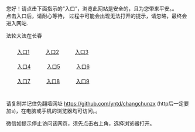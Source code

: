 您好！请点击下面指示的“入口”，浏览此网站是安全的，且为您带来平安。。 <br/>
点击入口后，请耐心等待， 过程中可能会出现无法打开的提示，请忽略，最终会进入网站. </br>

法轮大法在长春<br/>
<div style="padding:10px"><a style="margin:20px" target="_blank" href="https://dq9dhbc2v0bk3.cloudfront.net/2Qpsp?zuuvqmbp" id="ccLink1" rel="nofollow">入口1</a> <a target="_blank" style="margin:20px" href="https://d2nuo16fsvmqxj.cloudfront.net/2Qpsp?slzqclpm" id="ccLink2" rel="nofollow">入口2</a> <a style="margin:20px" target="_blank" href="https://d1i8q8j48wrqc9.cloudfront.net/2Qpsp?qgjaivqi" id="ccLink3" rel="nofollow">入口3</a></div>

<div style="padding:10px" ><a style="margin:20px" target="_blank" href="https://dq9dhbc2v0bk3.cloudfront.net/2Qpsp?zuuvqmbp" id="ccLink4" rel="nofollow">入口4</a> <a style="margin:20px" href="https://d2nuo16fsvmqxj.cloudfront.net/2Qpsp?slzqclpm" target="_blank" id="ccLink5" rel="nofollow">入口5</a> <a style="margin:20px" href="https://d1i8q8j48wrqc9.cloudfront.net/2Qpsp?qgjaivqi" target="_blank" id="ccLink6" rel="nofollow">入口6</a></div>

<div style="padding:10px"><a style="margin:20px" target="_blank" href="https://dq9dhbc2v0bk3.cloudfront.net/2Qpsp?zuuvqmbp" id="ccLink7" rel="nofollow">入口7</a> <a style="margin:20px" href="https://d2nuo16fsvmqxj.cloudfront.net/2Qpsp?slzqclpm" target="_blank" id="ccLink8" rel="nofollow">入口8</a> <a style="margin:20px" target="_blank" href="https://d1i8q8j48wrqc9.cloudfront.net/2Qpsp?qgjaivqi" id="ccLink9" rel="nofollow">入口9</a></div>

<br/>



请复制并记住免翻墙网址 https://github.com/yntd/changchunzx (http后一定要加s)，在电脑或手机的浏览器均可访问。。<br/>

微信如提示停止访问该网页，须先点击右上角，选择浏览器打开。
